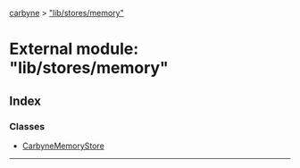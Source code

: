 [carbyne](../README.md) > ["lib/stores/memory"](../modules/_lib_stores_memory_.md)

# External module: "lib/stores/memory"

## Index

### Classes

* [CarbyneMemoryStore](../classes/_lib_stores_memory_.carbynememorystore.md)

---

